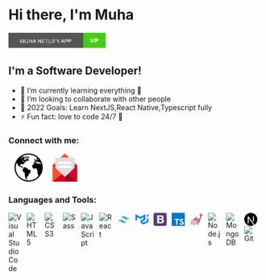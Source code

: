 # Hi there, I'm Muha


[<img align="left" alt="Visual Studio Code" width="193px" src="./imgs/website.svg" style="padding-right:10px;" />](https://muhaa.netlify.app)

<br>
<br>

## I'm a Software Developer!

- 🌱 I’m currently learning everything 🤣
- 👯 I’m looking to collaborate with other people
- 🥅 2022 Goals: Learn NextJS,React Native,Typescript fully
- ⚡ Fun fact: love to code 24/7 🤣

### Connect with me:

&nbsp;&nbsp;
[![website](./imgs/earth.svg)](https://muhaa.netlify.app)
&nbsp;&nbsp;
[![website](./imgs/email.svg)](mailto:Volxen@gmail.comy)

### Languages and Tools:

<img align="left" alt="Visual Studio Code" width="26px" src="https://cdn.jsdelivr.net/gh/devicons/devicon/icons/vscode/vscode-original.svg" style="padding-right:10px;" />
<img align="left" alt="HTML5" width="26px" src="https://cdn.jsdelivr.net/gh/devicons/devicon/icons/html5/html5-original.svg" style="padding-right:10px;" />
<img align="left" alt="CSS3" width="26px" src="https://cdn.jsdelivr.net/gh/devicons/devicon/icons/css3/css3-original.svg" style="padding-right:10px;" />
<img align="left" alt="Sass" width="26px" src="https://cdn.jsdelivr.net/gh/devicons/devicon/icons/sass/sass-original.svg" style="padding-right:10px;" />
<img align="left" alt="JavaScript" width="26px" src="https://cdn.jsdelivr.net/gh/devicons/devicon/icons/javascript/javascript-original.svg" style="padding-right:10px;" />
<img align="left" alt="React" width="26px" src="https://cdn.jsdelivr.net/gh/devicons/devicon/icons/react/react-original.svg" style="padding-right:10px;" />
<img align="left" alt="Tailwind" width="26px" src="./imgs/tailwind.svg" style="padding-right:10px;" />
<img align="left" alt="MaterialUI" width="26px" src="./imgs/materialui.svg" style="padding-right:10px;" />
<img align="left" alt="Bootstrap" width="26px" src="./imgs/bootstrap.svg" style="padding-right:10px;" />
<img align="left" alt="Tailwind" width="26px" src="./imgs/typescript.svg" style="padding-right:10px;" />
<img align="left" alt="Styled-components" width="26px" src="./imgs/styled-components.svg" style="padding-right:10px;" />
<img align="left" alt="Node.js" width="26px" src="https://cdn.jsdelivr.net/gh/devicons/devicon/icons/nodejs/nodejs-original.svg" style="padding-right:10px;" />
<img align="left" alt="MongoDB" width="26px" src="https://cdn.jsdelivr.net/gh/devicons/devicon/icons/mongodb/mongodb-original.svg" style="padding-right:10px;" />
<img align="left" alt="NextJS" width="26px" src="./imgs/nextjs.svg" style="padding-right:10px;" />
<img align="left" alt="Git" width="26px" src="https://cdn.jsdelivr.net/gh/devicons/devicon/icons/git/git-original.svg" style="padding-right:10px;" />